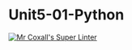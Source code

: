 # Unit5-01-Python
[![Mr Coxall's Super Linter](https://github.com/ICS3U-C-Programming-JulienL/Unit5-01-Python/workflows/Mr%20Coxall's%20Super%20Linter/badge.svg)](https://github.com/ICS3U-C-Programming-JulienL/Unit5-01-Python/actions/)
